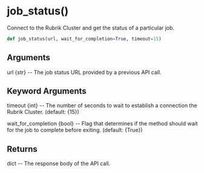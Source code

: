 # job_status()

Connect to the Rubrik Cluster and get the status of a particular job.

```py
def job_status(url, wait_for_completion=True, timeout=15)
```

## Arguments
url {str} -- The job status URL provided by a previous API call.


## Keyword Arguments
timeout {int} -- The number of seconds to wait to establish a connection the Rubrik Cluster. (default: {15})

wait_for_completion {bool} -- Flag that determines if the method should wait for the job to complete before exiting. (default: {True})


## Returns
dict -- The response body of the API call.



